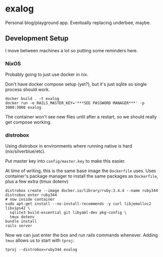 # exalog

Personal blog/playground app. Eventually replacing underbee, maybe.

## Development Setup

I move between machines a lot so putting some reminders here.

### NixOS

Probably going to just use docker in nix.

Don't have docker compose setup (yet?), but it's just sqlite so single process should work.

```
docker build . -t exalog
docker run -e RAILS_MASTER_KEY='***SEE PASSWORD MANAGER***' -p 3000:3000 exalog
```

The container won't see new files until after a restart, so we should really get compose working.

### distrobox

Using distrobox in environments where running native is hard (nix/silverblue/etc).

Put master key into `config/master.key` to make this easier.

At time of writing, this is the same base image the `Dockerfile` uses. Uses container's package manager to install the same packages as `Dockerfile`, plus a few extra (tmux dotenv)

```
distrobox create --image docker.io/library/ruby:3.4.4 --name ruby344
distrobox enter ruby344
# now inside container
sudo apt-get install --no-install-recommends -y curl libjemalloc2 libvips42 \
  sqlite3 build-essential git libyaml-dev pkg-config \
  tmux dotenv
bundle install
rails server
```

Now we can just enter the box and run rails commands whenever. Adding `tmux` allows us to start with `tproj`:

```
tproj --distrobox=ruby344 exalog
```
